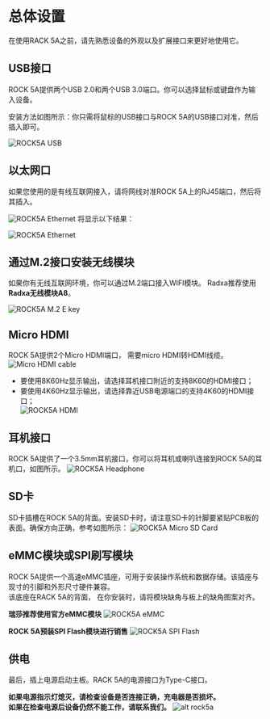 ﻿---
sidebar_label: '设置'
sidebar_position: 40
---

# 总体设置

在使用RACK 5A之前，请先熟悉设备的外观以及扩展接口来更好地使用它。

## USB接口
ROCK 5A提供两个USB 2.0和两个USB 3.0端口。你可以选择鼠标或键盘作为输入设备。 

安装方法如图所示：你只需将鼠标的USB接口与ROCK 5A的USB接口对准，然后插入即可。

![ROCK5A USB](/img/rock5a/rock5a_usb.webp)

## 以太网口 
如果您使用的是有线互联网接入，请将网线对准ROCK 5A上的RJ45端口，然后将其插入。

![ROCK5A Ethernet](/img/rock5a/rock5a_ethernet_01.webp)
将显示以下结果：

![ROCK5A Ethernet](/img/rock5a/rock5a_ethernet_02.webp)

## 通过M.2接口安装无线模块
如果你有无线互联网环境，你可以通过M.2端口接入WIFI模块。 
Radxa推荐使用**Radxa无线模块A8**。

![ROCK5A M.2 E key](/img/rock5a/rock5a_m2.webp)

## Micro HDMI
ROCK 5A提供2个Micro HDMI端口， 
需要micro HDMI转HDMI线缆。
![Micro HDMI cable](/img/accessories/micro-hdmi-cable-01.webp)
- 要使用8K60Hz显示输出，请选择耳机接口附近的支持8K60的HDMI接口；
- 要使用4K60Hz显示输出，请选择靠近USB电源端口的支持4K60的HDMI接口；  
![ROCK5A HDMI](/img/rock5a/rock5a_hdmi.webp)

## 耳机接口 
ROCK 5A提供了一个3.5mm耳机接口，你可以将耳机或喇叭连接到ROCK 5A的耳机口，如图所示。
![ROCK5A Headphone](/img/rock5a/rock5a_headphone.webp)

## SD卡  
SD卡插槽在ROCK 5A的背面。安装SD卡时，请注意SD卡的针脚要紧贴PCB板的表面。确保方向正确，参考如图所示： 
![ROCK5A Micro SD Card](/img/rock5a/rock5_sd.webp)

## eMMC模块或SPI刷写模块

ROCK 5A提供一个高速eMMC插座，可用于安装操作系统和数据存储。该插座与现寸的引脚和外形尺寸硬件兼容。  
该底座在RACK 5A的背面， 在你安装时，请将模块缺角与板上的缺角图案对齐。  

**瑞莎推荐使用官方eMMC模块**
![ROCK5A eMMC](/img/rock5a/rock5a_emmc.webp)

**ROCK 5A预装SPI Flash模块进行销售**
![ROCK5A SPI Flash](/img/rock5a/rock5a_flash.webp)


## 供电
最后，插上电源启动主板。RACK 5A的电源接口为Type-C接口。 

**如果电源指示灯熄灭，请检查设备是否连接正确，充电器是否损坏。**  
**如果在检查电源后设备仍然不能工作，请联系我们。**
![alt rock5a](/img/rock5a/rock5a_power.webp)











